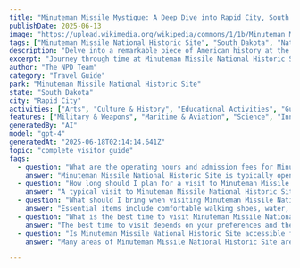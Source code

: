 ```yaml
---
title: "Minuteman Missile Mystique: A Deep Dive into Rapid City, South Dakotas Cold War Relic"
publishDate: 2025-06-13
image: "https://upload.wikimedia.org/wikipedia/commons/1/1b/Minuteman_Missile_National_Historic_Site_map.jpg"
tags: ["Minuteman Missile National Historic Site", "South Dakota", "National Parks", "Travel Guide", "Rapid City", "Outdoor Recreation", "Family Travel", "Adventure"]
description: "Delve into a remarkable piece of American history at the Minuteman Missile National Historic Site in Rapid City, South Dakota. From historical insights to pr..."
excerpt: "Journey through time at Minuteman Missile National Historic Site and discover the intricate story behind America’s nuclear forces during the Cold War era."
author: "The NPD Team"
category: "Travel Guide"
park: "Minuteman Missile National Historic Site"
state: "South Dakota"
city: "Rapid City"
activities: ["Arts", "Culture & History", "Educational Activities", "Guided & Self-Guided Tours"]
features: ["Military & Weapons", "Maritime & Aviation", "Science", "Innovation & Industry", "Fire & Disaster", "U.S. Wars & Conflicts", "Cultural Heritage & Society"]
generatedBy: "AI"
model: "gpt-4"
generatedAt: "2025-06-18T02:14:14.641Z"
topic: "complete visitor guide"
faqs:
  - question: "What are the operating hours and admission fees for Minuteman Missile National Historic Site?"
    answer: "Minuteman Missile National Historic Site is typically open year-round, though specific hours may vary by season. Most national parks charge an entrance fee, but some sites are free to visit. Check the official NPS website for current hours and fee information."
  - question: "How long should I plan for a visit to Minuteman Missile National Historic Site?"
    answer: "A typical visit to Minuteman Missile National Historic Site can range from a few hours to a full day, depending on your interests and the activities you choose. Allow extra time for hiking, photography, and exploring visitor centers."
  - question: "What should I bring when visiting Minuteman Missile National Historic Site?"
    answer: "Essential items include comfortable walking shoes, water, snacks, sunscreen, and weather-appropriate clothing. Bring a camera to capture the scenic views and consider binoculars for wildlife viewing."
  - question: "What is the best time to visit Minuteman Missile National Historic Site?"
    answer: "The best time to visit depends on your preferences and the activities you plan to enjoy. Spring and fall often offer pleasant weather and fewer crowds, while summer provides the longest daylight hours."
  - question: "Is Minuteman Missile National Historic Site accessible for visitors with mobility needs?"
    answer: "Many areas of Minuteman Missile National Historic Site are accessible to visitors with mobility needs, including paved trails and accessible facilities. Contact the park directly for specific accessibility information and current conditions."

---
```


